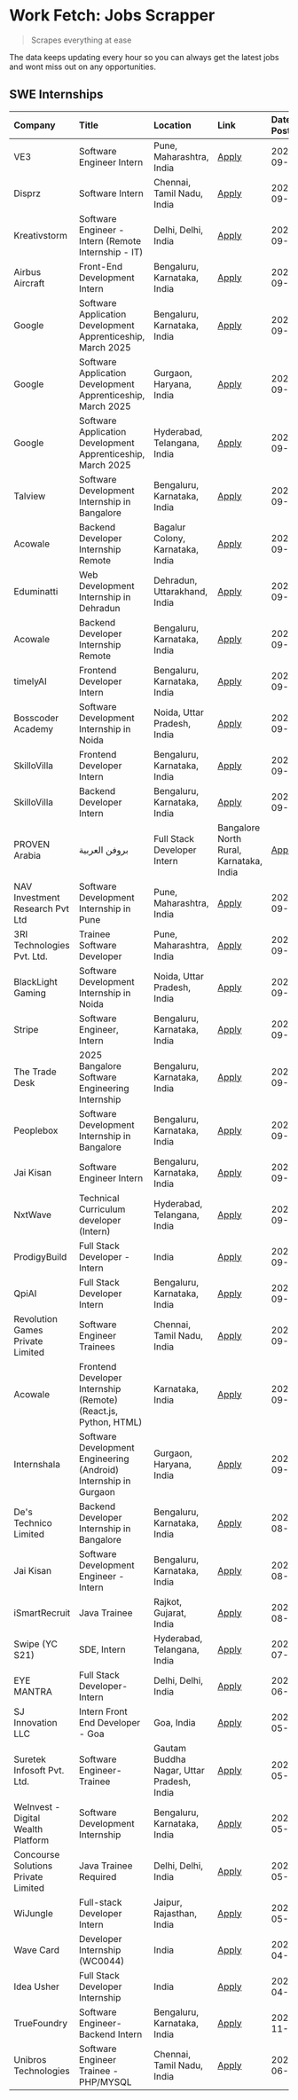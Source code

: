 # Work Fetch: Jobs Scrapper
> Scrapes everything at ease

The data keeps updating every hour so you can always get the latest jobs and wont miss out on any opportunities.

## SWE Internships
<!--START_SECTION:workfetch-->
| Company                             | Title                                                            | Location                                  | Link                                                                                                                                                                                                                                                                            | Date Posted   |
|:------------------------------------|:-----------------------------------------------------------------|:------------------------------------------|:--------------------------------------------------------------------------------------------------------------------------------------------------------------------------------------------------------------------------------------------------------------------------------|:--------------|
| VE3                                 | Software Engineer Intern                                         | Pune, Maharashtra, India                  | [Apply](https://in.linkedin.com/jobs/view/software-engineer-intern-at-ve3-4035258572?position=40&pageNum=0&refId=gxBtPERO5YK%2Fq2zxhrIUjw%3D%3D&trackingId=EEeo5WQ61jdfusC%2BZqb4tg%3D%3D)                                                                                      | 2024-09-27    |
| Disprz                              | Software Intern                                                  | Chennai, Tamil Nadu, India                | [Apply](https://in.linkedin.com/jobs/view/software-intern-at-disprz-4034165337?position=35&pageNum=0&refId=gxBtPERO5YK%2Fq2zxhrIUjw%3D%3D&trackingId=0SAjr%2BJt%2BikB%2FFGm9fzCXA%3D%3D)                                                                                        | 2024-09-26    |
| Kreativstorm                        | Software Engineer - Intern (Remote Internship - IT)              | Delhi, Delhi, India                       | [Apply](https://in.linkedin.com/jobs/view/software-engineer-intern-remote-internship-it-at-kreativstorm-4035942071?position=47&pageNum=0&refId=gxBtPERO5YK%2Fq2zxhrIUjw%3D%3D&trackingId=mJgIb%2FjRsuDchay23WRxiw%3D%3D)                                                        | 2024-09-26    |
| Airbus Aircraft                     | Front-End Development Intern                                     | Bengaluru, Karnataka, India               | [Apply](https://in.linkedin.com/jobs/view/front-end-development-intern-at-airbus-aircraft-4034179043?position=54&pageNum=0&refId=gxBtPERO5YK%2Fq2zxhrIUjw%3D%3D&trackingId=Zlt2P9pUaclgmdjUISd1sQ%3D%3D)                                                                        | 2024-09-26    |
| Google                              | Software Application Development Apprenticeship, March 2025      | Bengaluru, Karnataka, India               | [Apply](https://in.linkedin.com/jobs/view/software-application-development-apprenticeship-march-2025-at-google-4032957527?position=2&pageNum=0&refId=gxBtPERO5YK%2Fq2zxhrIUjw%3D%3D&trackingId=S3Uu%2BmMwX3qj6WUH4tBDXQ%3D%3D)                                                  | 2024-09-24    |
| Google                              | Software Application Development Apprenticeship, March 2025      | Gurgaon, Haryana, India                   | [Apply](https://in.linkedin.com/jobs/view/software-application-development-apprenticeship-march-2025-at-google-4032958554?position=4&pageNum=0&refId=gxBtPERO5YK%2Fq2zxhrIUjw%3D%3D&trackingId=hphkcisHRFa48DYYCeJGgQ%3D%3D)                                                    | 2024-09-24    |
| Google                              | Software Application Development Apprenticeship, March 2025      | Hyderabad, Telangana, India               | [Apply](https://in.linkedin.com/jobs/view/software-application-development-apprenticeship-march-2025-at-google-4032957528?position=5&pageNum=0&refId=gxBtPERO5YK%2Fq2zxhrIUjw%3D%3D&trackingId=NnRBd4J%2FnUirIfsLqCpTfQ%3D%3D)                                                  | 2024-09-24    |
| Talview                             | Software Development Internship in Bangalore                     | Bengaluru, Karnataka, India               | [Apply](https://in.linkedin.com/jobs/view/software-development-internship-in-bangalore-at-talview-4033703077?position=12&pageNum=0&refId=gxBtPERO5YK%2Fq2zxhrIUjw%3D%3D&trackingId=PKJibB66qJGR74DDyEO6UQ%3D%3D)                                                                | 2024-09-23    |
| Acowale                             | Backend Developer Internship Remote                              | Bagalur Colony, Karnataka, India          | [Apply](https://in.linkedin.com/jobs/view/backend-developer-internship-remote-at-acowale-4030088707?position=20&pageNum=0&refId=gxBtPERO5YK%2Fq2zxhrIUjw%3D%3D&trackingId=5r48rVxr7Blqvjmf%2BmazmA%3D%3D)                                                                       | 2024-09-21    |
| Eduminatti                          | Web Development Internship in Dehradun                           | Dehradun, Uttarakhand, India              | [Apply](https://in.linkedin.com/jobs/view/web-development-internship-in-dehradun-at-eduminatti-4032105381?position=30&pageNum=0&refId=gxBtPERO5YK%2Fq2zxhrIUjw%3D%3D&trackingId=3c7IwYjML5ffNS8Q9CGA%2FA%3D%3D)                                                                 | 2024-09-21    |
| Acowale                             | Backend Developer Internship Remote                              | Bengaluru, Karnataka, India               | [Apply](https://in.linkedin.com/jobs/view/backend-developer-internship-remote-at-acowale-4030975489?position=13&pageNum=0&refId=gxBtPERO5YK%2Fq2zxhrIUjw%3D%3D&trackingId=dFtueajY1byFUgAiwEie6Q%3D%3D)                                                                         | 2024-09-20    |
| timelyAI                            | Frontend Developer Intern                                        | Bengaluru, Karnataka, India               | [Apply](https://in.linkedin.com/jobs/view/frontend-developer-intern-at-timelyai-4030925040?position=19&pageNum=0&refId=gxBtPERO5YK%2Fq2zxhrIUjw%3D%3D&trackingId=sCBjbYxW6vmXA%2BOsVXZTZw%3D%3D)                                                                                | 2024-09-20    |
| Bosscoder Academy                   | Software Development Internship in Noida                         | Noida, Uttar Pradesh, India               | [Apply](https://in.linkedin.com/jobs/view/software-development-internship-in-noida-at-bosscoder-academy-4031161323?position=22&pageNum=0&refId=gxBtPERO5YK%2Fq2zxhrIUjw%3D%3D&trackingId=84LADA%2F5UDAu4s7wOroPfA%3D%3D)                                                        | 2024-09-20    |
| SkilloVilla                         | Frontend Developer Intern                                        | Bengaluru, Karnataka, India               | [Apply](https://in.linkedin.com/jobs/view/frontend-developer-intern-at-skillovilla-4025873510?position=9&pageNum=0&refId=gxBtPERO5YK%2Fq2zxhrIUjw%3D%3D&trackingId=gapehpjo0tQsn5rac6j%2Bqg%3D%3D)                                                                              | 2024-09-17    |
| SkilloVilla                         | Backend Developer Intern                                         | Bengaluru, Karnataka, India               | [Apply](https://in.linkedin.com/jobs/view/backend-developer-intern-at-skillovilla-4025860894?position=16&pageNum=0&refId=gxBtPERO5YK%2Fq2zxhrIUjw%3D%3D&trackingId=L5GbbzjaGomrbjQC9B9coA%3D%3D)                                                                                | 2024-09-17    |
| PROVEN Arabia | بروفن العربية       | Full Stack Developer Intern                                      | Bangalore North Rural, Karnataka, India   | [Apply](https://in.linkedin.com/jobs/view/full-stack-developer-intern-at-proven-arabia-%D8%A8%D8%B1%D9%88%D9%81%D9%86-%D8%A7%D9%84%D8%B9%D8%B1%D8%A8%D9%8A%D8%A9-4028862862?position=60&pageNum=0&refId=gxBtPERO5YK%2Fq2zxhrIUjw%3D%3D&trackingId=YfVp8wKETSfAkjddm9LchQ%3D%3D) | 2024-09-17    |
| NAV Investment Research Pvt Ltd     | Software Development Internship in Pune                          | Pune, Maharashtra, India                  | [Apply](https://in.linkedin.com/jobs/view/software-development-internship-in-pune-at-nav-investment-research-pvt-ltd-4027052851?position=10&pageNum=0&refId=gxBtPERO5YK%2Fq2zxhrIUjw%3D%3D&trackingId=H041bE49d7oyFbr9fiN7Lg%3D%3D)                                             | 2024-09-15    |
| 3RI Technologies Pvt. Ltd.          | Trainee  Software Developer                                      | Pune, Maharashtra, India                  | [Apply](https://in.linkedin.com/jobs/view/trainee-software-developer-at-3ri-technologies-pvt-ltd-4026688364?position=32&pageNum=0&refId=gxBtPERO5YK%2Fq2zxhrIUjw%3D%3D&trackingId=ikGIBRnRk6HvRtO2D%2F0htw%3D%3D)                                                               | 2024-09-15    |
| BlackLight Gaming                   | Software Development Internship in Noida                         | Noida, Uttar Pradesh, India               | [Apply](https://in.linkedin.com/jobs/view/software-development-internship-in-noida-at-blacklight-gaming-4026655870?position=25&pageNum=0&refId=gxBtPERO5YK%2Fq2zxhrIUjw%3D%3D&trackingId=cmunrvLZLQYlCxmgA7y3eA%3D%3D)                                                          | 2024-09-14    |
| Stripe                              | Software Engineer, Intern                                        | Bengaluru, Karnataka, India               | [Apply](https://in.linkedin.com/jobs/view/software-engineer-intern-at-stripe-4008214242?position=3&pageNum=0&refId=gxBtPERO5YK%2Fq2zxhrIUjw%3D%3D&trackingId=Zo0KW58JS6nuoaoGnw5aCQ%3D%3D)                                                                                      | 2024-09-13    |
| The Trade Desk                      | 2025 Bangalore Software Engineering Internship                   | Bengaluru, Karnataka, India               | [Apply](https://in.linkedin.com/jobs/view/2025-bangalore-software-engineering-internship-at-the-trade-desk-3987456531?position=15&pageNum=0&refId=gxBtPERO5YK%2Fq2zxhrIUjw%3D%3D&trackingId=edKEdSGcK53E1B%2BO%2BsoXTQ%3D%3D)                                                   | 2024-09-11    |
| Peoplebox                           | Software Development Internship in Bangalore                     | Bengaluru, Karnataka, India               | [Apply](https://in.linkedin.com/jobs/view/software-development-internship-in-bangalore-at-peoplebox-4022411601?position=17&pageNum=0&refId=gxBtPERO5YK%2Fq2zxhrIUjw%3D%3D&trackingId=BWWN9nI%2Fkj6VhhQBG8BLQg%3D%3D)                                                            | 2024-09-10    |
| Jai Kisan                           | Software Engineer Intern                                         | Bengaluru, Karnataka, India               | [Apply](https://in.linkedin.com/jobs/view/software-engineer-intern-at-jai-kisan-4024075360?position=44&pageNum=0&refId=gxBtPERO5YK%2Fq2zxhrIUjw%3D%3D&trackingId=ZyuIPfzgD25o9KSNeHHo3Q%3D%3D)                                                                                  | 2024-09-09    |
| NxtWave                             | Technical Curriculum developer (Intern)                          | Hyderabad, Telangana, India               | [Apply](https://in.linkedin.com/jobs/view/technical-curriculum-developer-intern-at-nxtwave-4020462207?position=49&pageNum=0&refId=gxBtPERO5YK%2Fq2zxhrIUjw%3D%3D&trackingId=UeHG4ps63zDIAyKuQvtJ5A%3D%3D)                                                                       | 2024-09-09    |
| ProdigyBuild                        | Full Stack Developer - Intern                                    | India                                     | [Apply](https://in.linkedin.com/jobs/view/full-stack-developer-intern-at-prodigybuild-4019591942?position=58&pageNum=0&refId=gxBtPERO5YK%2Fq2zxhrIUjw%3D%3D&trackingId=UKTbV8IUd2drWwHi7y6K1w%3D%3D)                                                                            | 2024-09-08    |
| QpiAI                               | Full Stack Developer Intern                                      | Bengaluru, Karnataka, India               | [Apply](https://in.linkedin.com/jobs/view/full-stack-developer-intern-at-qpiai-4017395346?position=41&pageNum=0&refId=gxBtPERO5YK%2Fq2zxhrIUjw%3D%3D&trackingId=gkjsOJ9bnfFX%2FVMA%2Feg%2FEA%3D%3D)                                                                             | 2024-09-06    |
| Revolution Games Private Limited    | Software Engineer Trainees                                       | Chennai, Tamil Nadu, India                | [Apply](https://in.linkedin.com/jobs/view/software-engineer-trainees-at-revolution-games-private-limited-4015912927?position=33&pageNum=0&refId=gxBtPERO5YK%2Fq2zxhrIUjw%3D%3D&trackingId=UWJbItBO7V1lsZq3LbdKlQ%3D%3D)                                                         | 2024-09-02    |
| Acowale                             | Frontend Developer Internship (Remote) (React.js, Python, HTML)  | Karnataka, India                          | [Apply](https://in.linkedin.com/jobs/view/frontend-developer-internship-remote-react-js-python-html-at-acowale-4014663920?position=6&pageNum=0&refId=gxBtPERO5YK%2Fq2zxhrIUjw%3D%3D&trackingId=%2F2NCdSKT8RrWVLEvTFbN6A%3D%3D)                                                  | 2024-09-01    |
| Internshala                         | Software Development Engineering (Android) Internship in Gurgaon | Gurgaon, Haryana, India                   | [Apply](https://in.linkedin.com/jobs/view/software-development-engineering-android-internship-in-gurgaon-at-internshala-4015471580?position=21&pageNum=0&refId=gxBtPERO5YK%2Fq2zxhrIUjw%3D%3D&trackingId=R08IlGv4%2BdtfbNRvaRqXKw%3D%3D)                                        | 2024-09-01    |
| De's Technico Limited               | Backend Developer Internship in Bangalore                        | Bengaluru, Karnataka, India               | [Apply](https://in.linkedin.com/jobs/view/backend-developer-internship-in-bangalore-at-de-s-technico-limited-4013798324?position=31&pageNum=0&refId=gxBtPERO5YK%2Fq2zxhrIUjw%3D%3D&trackingId=WHfxvfMK0W3RWuhZkUhRGw%3D%3D)                                                     | 2024-08-30    |
| Jai Kisan                           | Software Development Engineer - Intern                           | Bengaluru, Karnataka, India               | [Apply](https://in.linkedin.com/jobs/view/software-development-engineer-intern-at-jai-kisan-4027288169?position=34&pageNum=0&refId=gxBtPERO5YK%2Fq2zxhrIUjw%3D%3D&trackingId=H1e1Yi2LIOrqlquOoVyITw%3D%3D)                                                                      | 2024-08-22    |
| iSmartRecruit                       | Java Trainee                                                     | Rajkot, Gujarat, India                    | [Apply](https://in.linkedin.com/jobs/view/java-trainee-at-ismartrecruit-3992301825?position=37&pageNum=0&refId=gxBtPERO5YK%2Fq2zxhrIUjw%3D%3D&trackingId=wgeF8wfeJiJfOIRZPK1mhQ%3D%3D)                                                                                          | 2024-08-06    |
| Swipe (YC S21)                      | SDE, Intern                                                      | Hyderabad, Telangana, India               | [Apply](https://in.linkedin.com/jobs/view/sde-intern-at-swipe-yc-s21-3980368092?position=45&pageNum=0&refId=gxBtPERO5YK%2Fq2zxhrIUjw%3D%3D&trackingId=geyHDHe6wzXpyy8mc9X%2FtA%3D%3D)                                                                                           | 2024-07-22    |
| EYE MANTRA                          | Full Stack Developer- Intern                                     | Delhi, Delhi, India                       | [Apply](https://in.linkedin.com/jobs/view/full-stack-developer-intern-at-eye-mantra-3960988037?position=52&pageNum=0&refId=gxBtPERO5YK%2Fq2zxhrIUjw%3D%3D&trackingId=0Mw015qbT6bioVx0xWIkLA%3D%3D)                                                                              | 2024-06-28    |
| SJ Innovation LLC                   | Intern Front End Developer - Goa                                 | Goa, India                                | [Apply](https://in.linkedin.com/jobs/view/intern-front-end-developer-goa-at-sj-innovation-llc-3931678611?position=23&pageNum=0&refId=gxBtPERO5YK%2Fq2zxhrIUjw%3D%3D&trackingId=F9gcfBKvqgaOG0YENXWEBQ%3D%3D)                                                                    | 2024-05-24    |
| Suretek Infosoft Pvt. Ltd.          | Software Engineer-Trainee                                        | Gautam Buddha Nagar, Uttar Pradesh, India | [Apply](https://in.linkedin.com/jobs/view/software-engineer-trainee-at-suretek-infosoft-pvt-ltd-3916999948?position=36&pageNum=0&refId=gxBtPERO5YK%2Fq2zxhrIUjw%3D%3D&trackingId=%2BzXhaMb6OSgGS22V%2BQWfuw%3D%3D)                                                              | 2024-05-04    |
| WeInvest - Digital Wealth Platform  | Software Development Internship                                  | Bengaluru, Karnataka, India               | [Apply](https://in.linkedin.com/jobs/view/software-development-internship-at-weinvest-digital-wealth-platform-3912867225?position=11&pageNum=0&refId=gxBtPERO5YK%2Fq2zxhrIUjw%3D%3D&trackingId=V4ThgLOAltbr%2BCNZvxRhgQ%3D%3D)                                                  | 2024-05-01    |
| Concourse Solutions Private Limited | Java Trainee Required                                            | Delhi, Delhi, India                       | [Apply](https://in.linkedin.com/jobs/view/java-trainee-required-at-concourse-solutions-private-limited-3912869388?position=14&pageNum=0&refId=gxBtPERO5YK%2Fq2zxhrIUjw%3D%3D&trackingId=MHjDq44kwQpfNVjNSPMk8w%3D%3D)                                                           | 2024-05-01    |
| WiJungle                            | Full-stack Developer Intern                                      | Jaipur, Rajasthan, India                  | [Apply](https://in.linkedin.com/jobs/view/full-stack-developer-intern-at-wijungle-3912864543?position=43&pageNum=0&refId=gxBtPERO5YK%2Fq2zxhrIUjw%3D%3D&trackingId=ZEJicIgSU9jSSPn7Zh1tHQ%3D%3D)                                                                                | 2024-05-01    |
| Wave Card                           | Developer Internship (WC0044)                                    | India                                     | [Apply](https://in.linkedin.com/jobs/view/developer-internship-wc0044-at-wave-card-3900079966?position=51&pageNum=0&refId=gxBtPERO5YK%2Fq2zxhrIUjw%3D%3D&trackingId=ZaLDnoJXA3QXlEUbfolaZg%3D%3D)                                                                               | 2024-04-15    |
| Idea Usher                          | Full Stack Developer Internship                                  | India                                     | [Apply](https://in.linkedin.com/jobs/view/full-stack-developer-internship-at-idea-usher-3879565540?position=27&pageNum=0&refId=gxBtPERO5YK%2Fq2zxhrIUjw%3D%3D&trackingId=gotyO%2BP78s5%2FXg7osc5alA%3D%3D)                                                                      | 2024-04-01    |
| TrueFoundry                         | Software Engineer-Backend Intern                                 | Bengaluru, Karnataka, India               | [Apply](https://in.linkedin.com/jobs/view/software-engineer-backend-intern-at-truefoundry-3779508170?position=50&pageNum=0&refId=gxBtPERO5YK%2Fq2zxhrIUjw%3D%3D&trackingId=Yqk5xxUlIr9%2FOrj6NAVLXA%3D%3D)                                                                      | 2023-11-10    |
| Unibros Technologies                | Software Engineer Trainee - PHP/MYSQL                            | Chennai, Tamil Nadu, India                | [Apply](https://in.linkedin.com/jobs/view/software-engineer-trainee-php-mysql-at-unibros-technologies-3656599241?position=39&pageNum=0&refId=gxBtPERO5YK%2Fq2zxhrIUjw%3D%3D&trackingId=w1wb09U3nEAB1blBzPc7Ng%3D%3D)                                                            | 2023-06-12    |
<!--END_SECTION:workfetch-->
